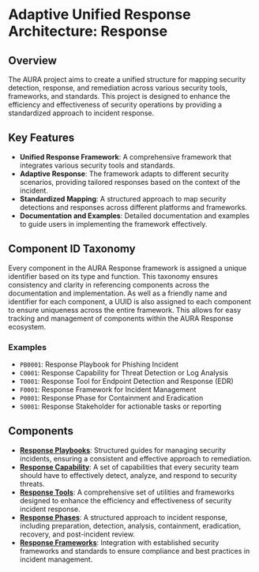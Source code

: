 # Adaptive Unified Response Architecture: Response

## Overview

The AURA project aims to create a unified structure for mapping security detection, response, and remediation across various security tools, frameworks, and standards. This project is designed to enhance the efficiency and effectiveness of security operations by providing a standardized approach to incident response.

## Key Features

- **Unified Response Framework**: A comprehensive framework that integrates various security tools and standards.
- **Adaptive Response**: The framework adapts to different security scenarios, providing tailored responses based on the context of the incident.
- **Standardized Mapping**: A structured approach to map security detections and responses across different platforms and frameworks.
- **Documentation and Examples**: Detailed documentation and examples to guide users in implementing the framework effectively.

## Component ID Taxonomy

Every component in the AURA Response framework is assigned a unique identifier based on its type and function. This taxonomy ensures consistency and clarity in referencing components across the documentation and implementation. As well as a friendly name and identifier for each component, a UUID is also assigned to each component to ensure uniqueness across the entire framework. This allows for easy tracking and management of components within the AURA Response ecosystem.

### Examples

- `PB0001`: Response Playbook for Phishing Incident
- `C0001`: Response Capability for Threat Detection or Log Analysis
- `T0001`: Response Tool for Endpoint Detection and Response (EDR)
- `F0001`: Response Framework for Incident Management
- `P0001`: Response Phase for Containment and Eradication
- `S0001`: Response Stakeholder for actionable tasks or reporting

## Components

- **[Response Playbooks](playbooks.md)**: Structured guides for managing security incidents, ensuring a consistent and effective approach to remediation.
- **[Response Capability](capability.md)**: A set of capabilities that every security team should have to effectively detect, analyze, and respond to security threats.
- **[Response Tools](tools.md)**: A comprehensive set of utilities and frameworks designed to enhance the efficiency and effectiveness of security incident response.
- **[Response Phases](phases.md)**: A structured approach to incident response, including preparation, detection, analysis, containment, eradication, recovery, and post-incident review.
- **[Response Frameworks](frameworks.md)**: Integration with established security frameworks and standards to ensure compliance and best practices in incident management.